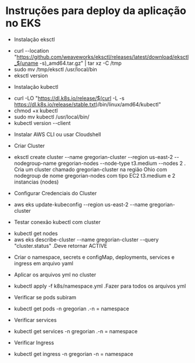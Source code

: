 # Instruções para deploy da aplicação no EKS

- Instalação eksctl
 * curl --location "https://github.com/weaveworks/eksctl/releases/latest/download/eksctl_$(uname -s)_amd64.tar.gz" | tar xz -C /tmp
 * sudo mv /tmp/eksctl /usr/local/bin
 * eksctl version

- Instalação kubectl
 * curl -LO "https://dl.k8s.io/release/$(curl -L -s https://dl.k8s.io/release/stable.txt)/bin/linux/amd64/kubectl"
 * chmod +x kubectl
 * sudo mv kubectl /usr/local/bin/
 * kubectl version --client

- Instalar AWS CLI ou usar Cloudshell

- Criar Cluster
 * eksctl create cluster --name gregorian-cluster --region us-east-2 --nodegroup-name gregorian-nodes --node-type t3.medium --nodes 2
  . Cria um cluster chamado gregorian-cluster na região Ohio com nodegroup de nome gregorian-nodes com tipo EC2 t3.medium e 2 instancias (nodes)

- Configurar Credenciais do Cluster
 * aws eks update-kubeconfig --region us-east-2 --name gregorian-cluster

- Testar conexão kubectl com cluster
 * kubectl get nodes
 * aws eks describe-cluster --name gregorian-cluster --query "cluster.status"
   .Deve retornar ACTIVE

- Criar o namespace, secrets e configMap, deployments, services e ingress em arquivo yaml

- Aplicar os arquivos yml no cluster
 * kubectl apply -f k8s/namespace.yml
   .Fazer para todos os arquivos yml

- Verificar se pods subiram
 * kubectl get pods -n gregorian
   .-n = namespace

- Verificar services
 * kubectl get services -n gregorian
   .-n = namespace

- Verificar Ingress
 * kubectl get ingress -n gregorian
   -n = namespace

